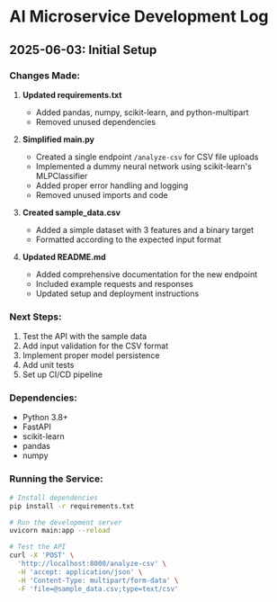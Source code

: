 # AI Microservice Development Log

## 2025-06-03: Initial Setup

### Changes Made:
1. **Updated requirements.txt**
   - Added pandas, numpy, scikit-learn, and python-multipart
   - Removed unused dependencies

2. **Simplified main.py**
   - Created a single endpoint `/analyze-csv` for CSV file uploads
   - Implemented a dummy neural network using scikit-learn's MLPClassifier
   - Added proper error handling and logging
   - Removed unused imports and code

3. **Created sample_data.csv**
   - Added a simple dataset with 3 features and a binary target
   - Formatted according to the expected input format

4. **Updated README.md**
   - Added comprehensive documentation for the new endpoint
   - Included example requests and responses
   - Updated setup and deployment instructions

### Next Steps:
1. Test the API with the sample data
2. Add input validation for the CSV format
3. Implement proper model persistence
4. Add unit tests
5. Set up CI/CD pipeline

### Dependencies:
- Python 3.8+
- FastAPI
- scikit-learn
- pandas
- numpy

### Running the Service:
```bash
# Install dependencies
pip install -r requirements.txt

# Run the development server
uvicorn main:app --reload

# Test the API
curl -X 'POST' \
  'http://localhost:8000/analyze-csv' \
  -H 'accept: application/json' \
  -H 'Content-Type: multipart/form-data' \
  -F 'file=@sample_data.csv;type=text/csv'
```
